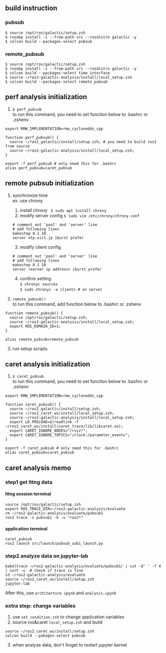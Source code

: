 ## build instruction
### pubsub
```
$ source /opt/ros/galactic/setup.zsh
$ rosdep install -i --from-path src --rosdistro galactic -y
$ colcon build --packages-select pubsub
```
### remote_pubsub
```
$ source /opt/ros/galactic/setup.zsh
$ rosdep install -i --from-path src --rosdistro galactic -y
$ colcon build --packages-select time_interface
$ source ~/ros2-galactic-analysis/install/local_setup.zsh
$ colcon build --packages-select remote_pubsub
```
## perf analysis initialization
1. `$ perf_pubsub`  
to run this command, you need to set function below to .bashrc or .zshenv

```
export RMW_IMPLEMENTATION=rmw_cyclonedds_cpp

function perf_pubsub() {
  source ~/ros2_galactic/install/setup.zsh; # you need to build ros2 from source
  source ~/ros2-galactic-analysis/install/local_setup.zsh;
}

export -f perf_pubsub # only need this for .bashrc
alias perf_pubsub=caret_pubsub
```

## remote pubsub initialization
1. synchronize time  
ex. use chrony  
    1. install chrony ` $ sudo apt install chrony`
    2. modify server config `$ sudo vim /etc/chrony/chrony.conf`
    ```
    # comment out 'pool' and 'server' line
    # add following lines
    makestep 0.1 10
    server ntp.nict.jp iburst prefer
    ```
    3. modify client config
    ```
    # comment out 'pool' and 'server' line
    # add following lines
    makestep 0.1 10
    server <server ip address> iburst prefer
    ```
    4. confirm setting  
    `$ chronyc sources`  
    `$ sudo chronyc -a clients # on server`

2. `remote_pubsub()`  
to run this command, add function below to .bashrc or .zshenv
```
function remote_pubsub() {
  source /opt/ros/galactic/setup.zsh;
  source ~/ros2-galactic-analysis/install/local_setup.zsh;
  export ROS_DOMAIN_ID=1;
}

alias remote_pubsub=remote_pubsub
```
3. run setup scripts.
## caret analysis initialization
1. `$ caret_pubsub`  
to run this command, you need to set function below to .bashrc or .zshenv

```
export RMW_IMPLEMENTATION=rmw_cyclonedds_cpp

function caret_pubsub() {
  source ~/ros2_galactic/install/setup.zsh;
  source ~/ros2_caret_ws/install/local_setup.zsh;
  source ~/ros2-galactic-analysis/install/local_setup.zsh;
  export LD_PRELOAD=$(readlink -f ~/ros2_caret_ws/install/caret_trace/lib/libcaret.so);
  export CARET_IGNORE_NODES="/rviz*";
  export CARET_IGNORE_TOPICS="/clock:/parameter_events";
}

export -f caret_pubsub # only need this for .bashrc
alias caret_pubsub=caret_pubsub
```

## caret analysis memo
### step1 get lttng data
#### lttng session terminal
```
source /opt/ros/galactic/setup.zsh
export ROS_TRACE_DIR=~/ros2-galactic-analysis/evaluate
rm ~/ros2-galactic-analysis/evaluate/pubsub1
ros2 trace -s pubsub1 -k -u "ros2*"
```
#### application terminal
```
caret_pubsub
ros2 launch src/launch/pubsub_sub1_launch.py
```
### step2 analyze data on jupyter-lab
```
babeltrace ~/ros2-galactic-analysis/evaluate/pubsub1/ | cut -d' ' -f 4 | sort -u  # check if trace is fine
cd ~/ros2-galactic-analysis/evaluate
source ~/ros2_caret_ws/install/setup.zsh
jupyter-lab
```
After this, use `architecture ipynb` and `analysis.ipynb`

### extra step: change variables
1. use `set_condition.zsh` to change application variables
2. source ros&caret `local_setup.zsh` and build
```
source ~/ros2_caret_ws/install/setup.zsh
colcon build --pakages-select pubsub
```
3. when analyze data, don't forget to restart jupyter kernel
